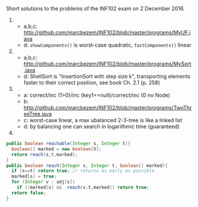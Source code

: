 Short solutions to the problems of the INF102 exam on 2 December 2016.

1. * a,b,c: <http://github.com/marcbezem/INF102/blob/master/programs/MyUF.java>
   * d: `showComponents()` is worst-case quadratic, `fastComponents()` linear

2. * a,b,c: <http://github.com/marcbezem/INF102/blob/master/programs/MySort.java>
   * d: ShellSort is "InsertionSort with step size k", transporting elements
faster to their correct position, see book Ch. 2.1 (p. 258)

3. * a: correct/inc (1>0)/inc (key1==null)/correct/inc (0 no Node)
   * b: <http://github.com/marcbezem/INF102/blob/master/programs/TwoThreeTree.java>
   * c: worst-case linear, a max ubalanced 2-3-tree is like a linked list
   * d: by balancing one can search in logarithmic time (guaranteed)

4. 
```java
public boolean reachable(Integer s, Integer t){
  boolean[] marked = new boolean[V]; 
  return reach(s,t,marked);
}
public boolean reach(Integer s, Integer t, boolean[] marked){
  if (s==t) return true; // returns as early as possible
  marked[s] = true;
  for (Integer v : adj[s])
    if (!marked[v] &&  reach(v,t,marked)) return true;
  return false;
}
```

